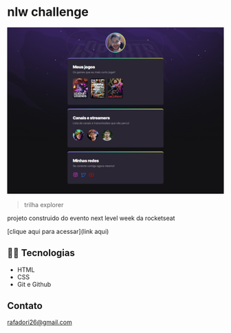 # nlw challenge

![preview](.github/preview.png)
> trilha explorer

projeto construido do evento next level week da rocketseat

[clique aqui para acessar](link aqui)


## 👨‍💻 Tecnologias

- HTML
- CSS
- Git e Github

## Contato

rafadori26@gmail.com